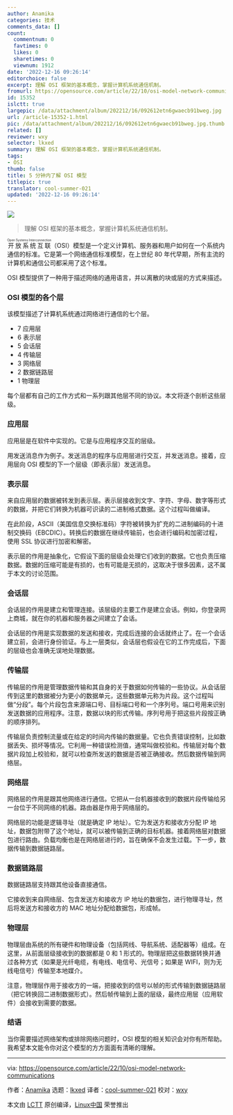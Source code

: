 ```yaml
---
author: Anamika
categories: 技术
comments_data: []
count:
  commentnum: 0
  favtimes: 0
  likes: 0
  sharetimes: 0
  viewnum: 1912
date: '2022-12-16 09:26:14'
editorchoice: false
excerpt: 理解 OSI 框架的基本概念，掌握计算机系统通信机制。
fromurl: https://opensource.com/article/22/10/osi-model-network-communications
id: 15352
islctt: true
largepic: /data/attachment/album/202212/16/092612etn6gwaecb91bweg.jpg
url: /article-15352-1.html
pic: /data/attachment/album/202212/16/092612etn6gwaecb91bweg.jpg.thumb.jpg
related: []
reviewer: wxy
selector: lkxed
summary: 理解 OSI 框架的基本概念，掌握计算机系统通信机制。
tags:
- OSI
thumb: false
title: 5 分钟内了解 OSI 模型
titlepic: true
translator: cool-summer-021
updated: '2022-12-16 09:26:14'
---
```


![](/data/attachment/album/202212/16/092612etn6gwaecb91bweg.jpg)



> 
> 理解 OSI 框架的基本概念，掌握计算机系统通信机制。
> 
> 
> 


<ruby> 开放系统互联 <rt>  Open Systems Interconnection </rt></ruby>（OSI）模型是一个定义计算机、服务器和用户如何在一个系统内通信的标准。它是第一个网络通信标准模型，在上世纪 80 年代早期，所有主流的计算机和通信公司都采用了这个标准。


OSI 模型提供了一种用于描述网络的通用语言，并以离散的块或层的方式来描述。


### OSI 模型的各个层


该模型描述了计算机系统通过网络进行通信的七个层。


* 7 应用层
* 6 表示层
* 5 会话层
* 4 传输层
* 3 网络层
* 2 数据链路层
* 1 物理层


每个层都有自己的工作方式和一系列跟其他层不同的协议。本文将逐个剖析这些层级。


### 应用层


应用层是在软件中实现的。它是与应用程序交互的层级。


用发送消息作为例子。发送消息的程序与应用层进行交互，并发送消息。接着，应用层向 OSI 模型的下一个层级（即表示层）发送消息。


### 表示层


来自应用层的数据被转发到表示层。表示层接收到文字、字符、字母、数字等形式的数据，并把它们转换为机器可识读的二进制格式数据。这个过程叫做编译。


在此阶段，ASCII（美国信息交换标准码）字符被转换为扩充的二进制编码的十进制交换码（EBCDIC）。转换后的数据在继续传输前，也会进行编码和加密过程，使用 SSL 协议进行加密和解密。


表示层的作用是抽象化，它假设下面的层级会处理它们收到的数据。它也负责压缩数据。数据的压缩可能是有损的，也有可能是无损的，这取决于很多因素，这不属于本文的讨论范围。


### 会话层


会话层的作用是建立和管理连接。该层级的主要工作是建立会话。例如，你登录网上商城，就在你的机器和服务器之间建立了会话。


会话层的作用是实现数据的发送和接收，完成后连接的会话就终止了。在一个会话建立前，会进行身份验证。与上一层类似，会话层也假设在它的工作完成后，下面的层级也会准确无误地处理数据。


### 传输层


传输层的作用是管理数据传输和其自身的关于数据如何传输的一些协议。从会话层传到这里的数据被分为更小的数据单元，这些数据单元称为片段。这个过程叫做“分段”。每个片段包含来源端口号、目标端口号和一个序列号。端口号用来识别发送数据的应用程序。注意，数据以块的形式传输。序列号用于把这些片段按正确的顺序排列。


传输层负责控制流量或在给定的时间内传输的数据量。它也负责错误控制，比如数据丢失、损坏等情况。它利用一种错误检测值，通常叫做校验和。传输层对每个数据片段加上校验和，就可以检查所发送的数据是否被正确接收。然后数据传输到网络层。


### 网络层


网络层的作用是跟其他网络进行通信。它把从一台机器接收到的数据片段传输给另一台位于不同网络的机器。路由器是作用于网络层的。


网络层的功能是逻辑寻址（就是确定 IP 地址）。它为发送方和接收方分配 IP 地址，数据包附带了这个地址，就可以被传输到正确的目标机器。接着网络层对数据包进行路由。负载均衡也是在网络层进行的，旨在确保不会发生过载。下一步，数据传输到数据链路层。


### 数据链路层


数据链路层支持跟其他设备直接通信。


它接收到来自网络层、包含发送方和接收方 IP 地址的数据包，进行物理寻址，然后将发送方和接收方的 MAC 地址分配给数据包，形成帧。


### 物理层


物理层由系统的所有硬件和物理设备（包括网线、导航系统、适配器等）组成。在这里，从前面层级接收到的数据都是 0 和 1 形式的。物理层把这些数据转换并通过各种方式（如果是光纤电缆，有电线、电信号、光信号；如果是 WIFI，则为无线电信号）传输至本地媒介。


注意，物理层作用于接收方的一端，把接收到的信号以帧的形式传输到数据链路层（把它转换回二进制数据形式）。然后帧传输到上面的层级，最终应用层（应用软件）会接收到需要的数据。


### 结语


当你需要描述网络架构或排除网络问题时，OSI 模型的相关知识会对你有所帮助。我希望本文能令你对这个模型的方方面面有清晰的理解。




---


via: <https://opensource.com/article/22/10/osi-model-network-communications>


作者：[Anamika](https://opensource.com/users/anamika) 选题：[lkxed](https://github.com/lkxed) 译者：[cool-summer-021](https://github.com/cool-summer-021) 校对：[wxy](https://github.com/wxy)


本文由 [LCTT](https://github.com/LCTT/TranslateProject) 原创编译，[Linux中国](https://linux.cn/) 荣誉推出